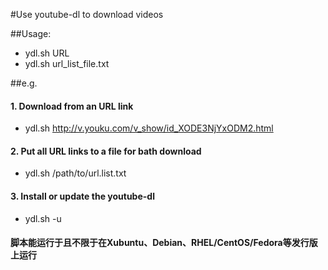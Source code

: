 #Use youtube-dl to download videos

##Usage:
- ydl.sh URL
- ydl.sh url_list_file.txt


##e.g.
#### 1. Download from an URL link
* ydl.sh http://v.youku.com/v_show/id_XODE3NjYxODM2.html


#### 2. Put all URL links to a file for bath download
* ydl.sh /path/to/url.list.txt


#### 3. Install or update the youtube-dl
* ydl.sh -u


#### 脚本能运行于且不限于在Xubuntu、Debian、RHEL/CentOS/Fedora等发行版上运行
